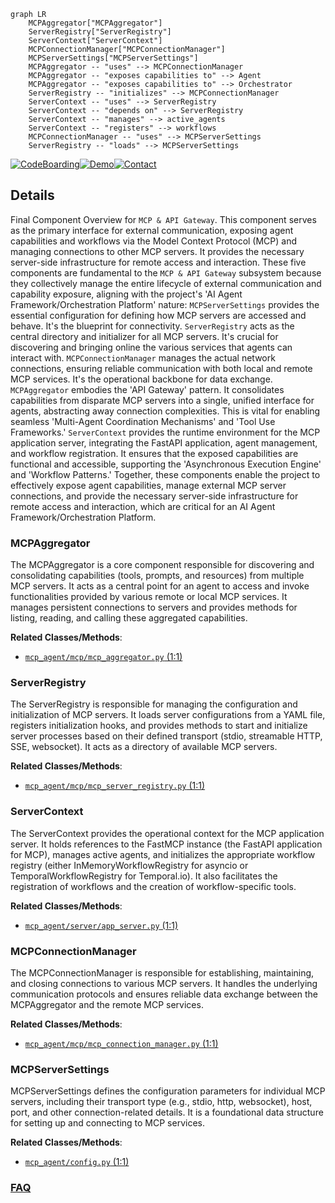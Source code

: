 ```mermaid
graph LR
    MCPAggregator["MCPAggregator"]
    ServerRegistry["ServerRegistry"]
    ServerContext["ServerContext"]
    MCPConnectionManager["MCPConnectionManager"]
    MCPServerSettings["MCPServerSettings"]
    MCPAggregator -- "uses" --> MCPConnectionManager
    MCPAggregator -- "exposes capabilities to" --> Agent
    MCPAggregator -- "exposes capabilities to" --> Orchestrator
    ServerRegistry -- "initializes" --> MCPConnectionManager
    ServerContext -- "uses" --> ServerRegistry
    ServerContext -- "depends on" --> ServerRegistry
    ServerContext -- "manages" --> active_agents
    ServerContext -- "registers" --> workflows
    MCPConnectionManager -- "uses" --> MCPServerSettings
    ServerRegistry -- "loads" --> MCPServerSettings
```

[![CodeBoarding](https://img.shields.io/badge/Generated%20by-CodeBoarding-9cf?style=flat-square)](https://github.com/CodeBoarding/GeneratedOnBoardings)[![Demo](https://img.shields.io/badge/Try%20our-Demo-blue?style=flat-square)](https://www.codeboarding.org/demo)[![Contact](https://img.shields.io/badge/Contact%20us%20-%20contact@codeboarding.org-lightgrey?style=flat-square)](mailto:contact@codeboarding.org)

## Details

Final Component Overview for `MCP & API Gateway`. This component serves as the primary interface for external communication, exposing agent capabilities and workflows via the Model Context Protocol (MCP) and managing connections to other MCP servers. It provides the necessary server-side infrastructure for remote access and interaction. These five components are fundamental to the `MCP & API Gateway` subsystem because they collectively manage the entire lifecycle of external communication and capability exposure, aligning with the project's 'AI Agent Framework/Orchestration Platform' nature: `MCPServerSettings` provides the essential configuration for defining how MCP servers are accessed and behave. It's the blueprint for connectivity. `ServerRegistry` acts as the central directory and initializer for all MCP servers. It's crucial for discovering and bringing online the various services that agents can interact with. `MCPConnectionManager` manages the actual network connections, ensuring reliable communication with both local and remote MCP services. It's the operational backbone for data exchange. `MCPAggregator` embodies the 'API Gateway' pattern. It consolidates capabilities from disparate MCP servers into a single, unified interface for agents, abstracting away connection complexities. This is vital for enabling seamless 'Multi-Agent Coordination Mechanisms' and 'Tool Use Frameworks.' `ServerContext` provides the runtime environment for the MCP application server, integrating the FastAPI application, agent management, and workflow registration. It ensures that the exposed capabilities are functional and accessible, supporting the 'Asynchronous Execution Engine' and 'Workflow Patterns.' Together, these components enable the project to effectively expose agent capabilities, manage external MCP server connections, and provide the necessary server-side infrastructure for remote access and interaction, which are critical for an AI Agent Framework/Orchestration Platform.

### MCPAggregator
The MCPAggregator is a core component responsible for discovering and consolidating capabilities (tools, prompts, and resources) from multiple MCP servers. It acts as a central point for an agent to access and invoke functionalities provided by various remote or local MCP services. It manages persistent connections to servers and provides methods for listing, reading, and calling these aggregated capabilities.


**Related Classes/Methods**:

- <a href="https://github.com/lastmile-ai/mcp-agent/blob/main/src/mcp_agent/mcp/mcp_aggregator.py#L1-L1" target="_blank" rel="noopener noreferrer">`mcp_agent/mcp/mcp_aggregator.py` (1:1)</a>


### ServerRegistry
The ServerRegistry is responsible for managing the configuration and initialization of MCP servers. It loads server configurations from a YAML file, registers initialization hooks, and provides methods to start and initialize server processes based on their defined transport (stdio, streamable HTTP, SSE, websocket). It acts as a directory of available MCP servers.


**Related Classes/Methods**:

- <a href="https://github.com/lastmile-ai/mcp-agent/blob/main/src/mcp_agent/mcp/mcp_server_registry.py#L1-L1" target="_blank" rel="noopener noreferrer">`mcp_agent/mcp/mcp_server_registry.py` (1:1)</a>


### ServerContext
The ServerContext provides the operational context for the MCP application server. It holds references to the FastMCP instance (the FastAPI application for MCP), manages active agents, and initializes the appropriate workflow registry (either InMemoryWorkflowRegistry for asyncio or TemporalWorkflowRegistry for Temporal.io). It also facilitates the registration of workflows and the creation of workflow-specific tools.


**Related Classes/Methods**:

- <a href="https://github.com/lastmile-ai/mcp-agent/blob/main/src/mcp_agent/server/app_server.py#L1-L1" target="_blank" rel="noopener noreferrer">`mcp_agent/server/app_server.py` (1:1)</a>


### MCPConnectionManager
The MCPConnectionManager is responsible for establishing, maintaining, and closing connections to various MCP servers. It handles the underlying communication protocols and ensures reliable data exchange between the MCPAggregator and the remote MCP services.


**Related Classes/Methods**:

- <a href="https://github.com/lastmile-ai/mcp-agent/blob/main/src/mcp_agent/mcp/mcp_connection_manager.py#L1-L1" target="_blank" rel="noopener noreferrer">`mcp_agent/mcp/mcp_connection_manager.py` (1:1)</a>


### MCPServerSettings
MCPServerSettings defines the configuration parameters for individual MCP servers, including their transport type (e.g., stdio, http, websocket), host, port, and other connection-related details. It is a foundational data structure for setting up and connecting to MCP services.


**Related Classes/Methods**:

- <a href="https://github.com/lastmile-ai/mcp-agent/blob/main/src/mcp_agent/config.py#L1-L1" target="_blank" rel="noopener noreferrer">`mcp_agent/config.py` (1:1)</a>




### [FAQ](https://github.com/CodeBoarding/GeneratedOnBoardings/tree/main?tab=readme-ov-file#faq)